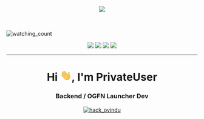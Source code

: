 <p align="center">
  <img src="[https://s27389.pcdn.co/wp-content/uploads/2019/08/AdobeStock_244675452.jpeg](https://art.ngfiles.com/images/2349000/2349145_epscorp_discord-pfp.png?f1644682499)" height="200"/>
</p>
<br>

<p align="left"> 
<img src="https://komarev.com/ghpvc/?username=PrivateUserSource&color=purple" alt="watching_count" />
 </p>
 <p align="center">
<img src="https://img.shields.io/badge/Age-26-blue" />
  <img src="https://img.shields.io/badge/Focus-Machine%20Learning-brightgreen" />
  <img src="https://img.shields.io/badge/Lives-Sri%20Lanka-success" />
  <img src="https://img.shields.io/badge/Languages-English%20%26%20Sinhala-brightgreen" />
</p>
<hr>
<h1 align="center">Hi <img src="https://raw.githubusercontent.com/ABSphreak/ABSphreak/master/gifs/Hi.gif" width="30px">, I'm PrivateUser </h1>
<h3 align="center">Backend / OGFN Launcher Dev</h3>
<p align="center">
<a href="https://discord.gg/rewindogfn" target="blank"><img align="center" src="https://images-wixmp-ed30a86b8c4ca887773594c2.wixmp.com/f/9d2b8def-7b8d-4476-800d-597e3fcb5f07/dgt0pmh-6b1f2ed0-bcac-42da-92d3-4ef3dae67671.jpg/v1/fill/w_800,h_800,q_75,strp/discord_logo_hd_by_ijungakrom_dgt0pmh-fullview.jpg?token=eyJ0eXAiOiJKV1QiLCJhbGciOiJIUzI1NiJ9.eyJzdWIiOiJ1cm46YXBwOjdlMGQxODg5ODIyNjQzNzNhNWYwZDQxNWVhMGQyNmUwIiwiaXNzIjoidXJuOmFwcDo3ZTBkMTg4OTgyMjY0MzczYTVmMGQ0MTVlYTBkMjZlMCIsIm9iaiI6W1t7ImhlaWdodCI6Ijw9ODAwIiwicGF0aCI6IlwvZlwvOWQyYjhkZWYtN2I4ZC00NDc2LTgwMGQtNTk3ZTNmY2I1ZjA3XC9kZ3QwcG1oLTZiMWYyZWQwLWJjYWMtNDJkYS05MmQzLTRlZjNkYWU2NzY3MS5qcGciLCJ3aWR0aCI6Ijw9ODAwIn1dXSwiYXVkIjpbInVybjpzZXJ2aWNlOmltYWdlLm9wZXJhdGlvbnMiXX0.vpmXlAP3PkcjUmMN8TTVo5zgV6o0WrCci22uOwyhUDE" alt="hack_ovindu" height="30" width="40" /></a>
</p>
</p>
